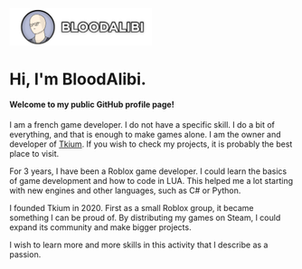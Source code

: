 <img src="https://github.com/BloodAlibi/BloodAlibi/blob/main/brand_bloodalibi_git.png" width=50% height=50%>

# Hi, I'm BloodAlibi.

#### Welcome to my public GitHub profile page!

I am a french game developer. I do not have a specific skill. I do a bit of everything, and that is enough to make games alone. I am the owner and developer of [Tkium](https://www.tkium.com). If you wish to check my projects, it is probably the best place to visit.

For 3 years, I have been a Roblox game developer. I could learn the basics of game development and how to code in LUA. This helped me a lot starting with new engines and other languages, such as C# or Python.

I founded Tkium in 2020. First as a small Roblox group, it became something I can be proud of. By distributing my games on Steam, I could expand its community and make bigger projects.

I wish to learn more and more skills in this activity that I describe as a passion.
